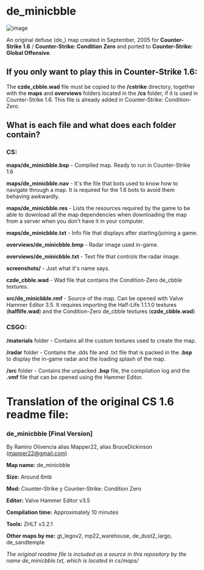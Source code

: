# de_minicbble

![image](https://user-images.githubusercontent.com/32349705/115899932-c4635c00-a435-11eb-9447-90fbfa2fe078.png)

An original defuse (de_) map created in September, 2005 for **Counter-Strike 1.6** / **Counter-Strike: Condition Zero** and ported to **Counter-Strike: Global Offensive**.

## If you only want to play this in Counter-Strike 1.6:

The **czde_cbble.wad** file must be copied to the **/cstrike** directory, together with the **maps** and **overviews**
folders located in the **/cs** folder, if it is used in Counter-Strike 1.6. This file is already added in Counter-Strike: Condition-Zero.

## What is each file and what does each folder contain?

### CS:

**maps/de_minicbble.bsp** - Compiled map. Ready to run in Counter-Strike 1.6

**maps/de_minicbble.nav** - It's the file that bots used to know how to navigate through a map. It is required for the 1.6 bots to avoid them behaving awkwardly.

**maps/de_minicbble.res** - Lists the resources required by the game to be able to download all the map dependencies when downloading the map from a server when you don't have it in your computer.

**maps/de_minicbble.txt** - Info file that displays after starting/joining a game.

**overviews/de_minicbble.bmp** - Radar image used in-game.

**overviews/de_minicbble.txt** - Text file that controls the radar image.

**screenshots/** - Just what it's name says.

**czde_cbble.wad** - Wad file that contains the Condition-Zero de_cbble textures.

**src/de_minicbble.rmf** - Source of the map. Can be opened with Valve Hammer Editor 3.5. It requires importing the Half-Life 1.1.1.0 textures (**halflife.wad**) and the Condition-Zero de_cbble textures (**czde_cbble.wad**)

### CSGO:

**/materials** folder - Contains all the custom textures used to create the map.

**/radar** folder - Contains the .dds file and .txt file that is packed in the **.bsp** to display the in-game radar and the loading splash of the map.

**/src** folder - Contains the unpacked **.bsp** file, the compilation log and the **.vmf** file that can be opened using the Hammer Editor.

# Translation of the original CS 1.6 readme file:
### de_minicbble [Final Version]

By Ramiro Olivencia alias Mapper22, alias BruceDickinson (mapper22@gmail.com)

**Map name:**   	de_minicbble

**Size:**			Around 6mb

**Mod:**			Counter-Strike y Counter-Strike: Condition Zero
	
**Editor:**			Valve Hammer Editor v3.5

**Compilation time:** 	Approximately 10 minutes

**Tools:** 			ZHLT v3.2.1

**Other maps by me:**	gt_legov2, mp22_warehouse, de_dust2_largo, de_sandtemple

_The original readme file is included as a source in this repository by the name de_minicbble.txt, which is located in cs/maps/_
